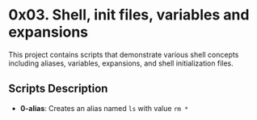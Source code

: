 # 0x03. Shell, init files, variables and expansions

This project contains scripts that demonstrate various shell concepts including aliases, variables, expansions, and shell initialization files.

## Scripts Description

- **0-alias**: Creates an alias named `ls` with value `rm *`
